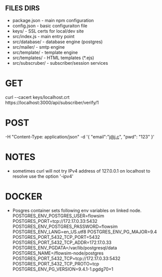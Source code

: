 
FILES DIRS
------------
- package.json    - main npm configuration
- config.json     - basic configuraiton file
- keys/           - SSL certs for local/dev site
- src/index.js    - main entry point
- src/database/   - database engine (postgres)
- src/mailer/     - smtp engine
- src/template/   - template engine
- src/templates/  - HTML templates (*.ejs)
- src/subscruber/ - subscriber/session services

GET
====
curl --cacert keys/localhost.crt https://localhost:3000/api/subscriber/verify/1

POST
====
-H "Content-Type: application/json" -d '{ "email":"j@j.c", "pwd": "123" }'

NOTES
=====
- sometimes curl will not try IPv4 address of 127.0.0.1 on localhost
  to resolve use the option '-ipv4'

DOCKER
======

- Posgres container sets following env variables on linked node.
POSTGRES_ENV_POSTGRES_USER=flowsim
POSTGRES_PORT=tcp://172.17.0.33:5432
POSTGRES_ENV_POSTGRES_PASSWORD=flowsim
POSTGRES_ENV_LANG=en_US.utf8
POSTGRES_ENV_PG_MAJOR=9.4
POSTGRES_PORT_5432_TCP_PORT=5432
POSTGRES_PORT_5432_TCP_ADDR=172.17.0.33
POSTGRES_ENV_PGDATA=/var/lib/postgresql/data
POSTGRES_NAME=/flowsim-node/postgres
POSTGRES_PORT_5432_TCP=tcp://172.17.0.33:5432
POSTGRES_PORT_5432_TCP_PROTO=tcp
POSTGRES_ENV_PG_VERSION=9.4.1-1.pgdg70+1
